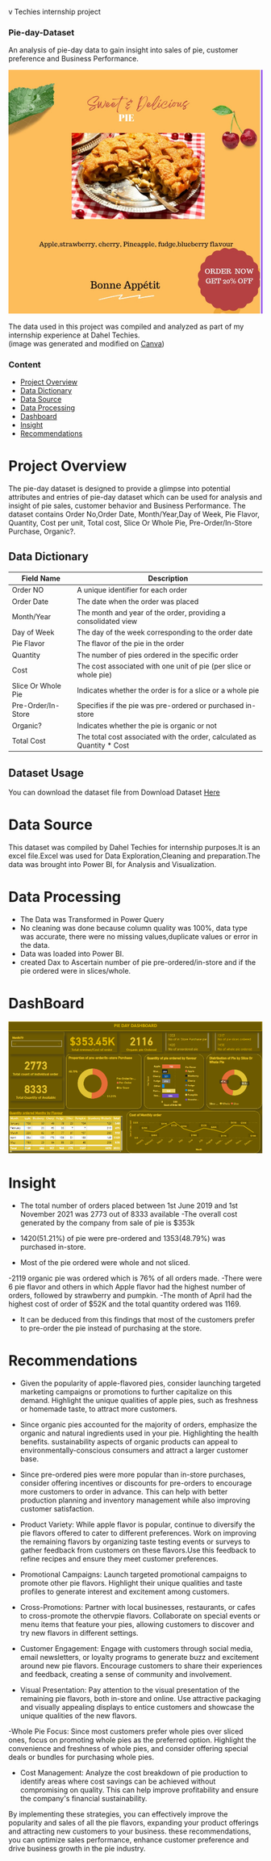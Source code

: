 
v Techies internship project 

### Pie-day-Dataset
An analysis of pie-day data to gain insight into sales of pie, customer preference and Business Performance.

<!-- Banner Text -->
<img src="https://github.com/TolaniAdedunmola/Pie-Day-Dataset/blob/main/pie%20image.jpg">

The data used in this project was compiled and analyzed as part of my internship experience at Dahel Techies.  
(image was generated and modified on [Canva](https://www.canva.com))

### Content

- [Project Overview](#project-overview)
- [Data Dictionary](#data-dictionary)
- [Data Source](#data-source)
- [Data Processing](#data-processing)
- [Dashboard](#dashboard)
- [Insight](#insight)
- [Recommendations](#recommendations)

# Project Overview 

The pie-day dataset is designed to provide a glimpse into potential attributes and entries of pie-day dataset which can be used for analysis and insight of pie sales, customer behavior and Business Performance. 
 The dataset contains Order No,Order Date, Month/Year,Day of Week, Pie Flavor, Quantity, Cost per unit, Total  cost, Slice Or Whole Pie, Pre-Order/In-Store Purchase, Organic?.


## Data Dictionary

| Field Name             | Description                                                                 |
|------------------------|-----------------------------------------------------------------------------|
| Order NO               | A unique identifier for each order                                          |
| Order Date             | The date when the order was placed                                          |
| Month/Year             | The month and year of the order, providing a consolidated view              |
| Day of Week            | The day of the week corresponding to the order date                          |
| Pie Flavor             | The flavor of the pie in the order                                           |
| Quantity               | The number of pies ordered in the specific order                             |
| Cost                   | The cost associated with one unit of pie (per slice or whole pie)           |
| Slice Or Whole Pie     | Indicates whether the order is for a slice or a whole pie                   |
| Pre-Order/In-Store     | Specifies if the pie was pre-ordered or purchased in-store                  |
| Organic?               | Indicates whether the pie is organic or not                                 |
| Total Cost             | The total cost associated with the order, calculated as Quantity * Cost      |



## Dataset Usage
You can download the dataset file from Download Dataset [Here](https://view.officeapps.live.com/op/view.aspx?src=https%3A%2F%2Fraw.githubusercontent.com%2FTolaniAdedunmola%2FPie-Day-Dataset%2Fmain%2FPie%2520Day%2520Dataset.xlsx&wdOrigin=BROWSELINK)




# Data Source 

This dataset was compiled by Dahel Techies for internship purposes.It is an excel file.Excel was used for Data Exploration,Cleaning and preparation.The data was brought into Power BI, for Analysis and Visualization. 




# Data Processing
- The Data was Transformed in Power Query
- No cleaning was done because column quality was 100%, data type was accurate, there were no missing values,duplicate values or error in the data.
- Data was loaded into Power BI.
- created Dax to Ascertain number of pie pre-ordered/in-store and if the pie ordered were in slices/whole.

# DashBoard

<!-- Banner Text -->
<img src="https://github.com/TolaniAdedunmola/Pie-Day-Dataset/blob/main/dashboard%20pie%20day.PNG">




# Insight

- The total number of orders placed between 1st June 2019 and 1st November 2021 was 2773 out of 8333 available 
-The overall cost generated by the company from sale of pie is $353k

- 1420(51.21%) of pie were pre-ordered and 1353(48.79%) was purchased in-store.
- Most of the pie ordered were whole and not sliced.

-2119 organic pie was ordered which is 76% of all orders made.
-There were 6 pie flavor and others in which Apple flavor had the highest number of orders, followed by strawberry  and pumpkin.
-The month of April had the highest cost of order of $52K and the total quantity ordered was 1169.
- It can be deduced from this  findings that most of the customers prefer to pre-order the pie instead of purchasing at the store. 


# Recommendations 

- Given the popularity of apple-flavored pies, consider launching targeted marketing campaigns or promotions to further capitalize on this demand. Highlight the unique qualities of apple pies, such as freshness or homemade taste, to attract more customers.

- Since organic pies accounted for the majority of orders, emphasize the organic and natural ingredients used in your pie. Highlighting the health benefits. sustainability aspects of organic products   can appeal to environmentally-conscious consumers and attract a larger customer base.

- Since pre-ordered pies were more popular than in-store purchases, consider offering incentives or discounts for pre-orders to encourage more customers to order in advance. This can help with better production planning and inventory management while also improving customer satisfaction.

- Product Variety: While apple flavor is popular, continue to diversify the pie flavors offered to cater to different preferences. Work on improving the remaining flavors by organizing taste testing events or surveys to gather feedback from customers on these flavors.Use this feedback to refine recipes and ensure they meet customer preferences.

- Promotional Campaigns: Launch targeted promotional campaigns to promote other pie flavors. Highlight their  unique qualities and taste profiles to generate interest and excitement among customers.

- Cross-Promotions: Partner with local businesses, restaurants, or cafes to cross-promote the othervpie flavors. Collaborate on special events or menu items that feature your pies, allowing customers to discover and try new flavors in different settings.

- Customer Engagement: Engage with customers through social media, email newsletters, or loyalty programs to generate buzz and excitement around new pie flavors. Encourage customers to share their experiences and feedback, creating a sense of community and involvement.

- Visual Presentation: Pay attention to the visual presentation of the remaining 
pie flavors, both in-store and online. Use attractive packaging and visually appealing displays to entice customers and showcase the unique qualities of the new flavors.

-Whole Pie Focus: Since most customers prefer whole pies over sliced ones, focus on promoting whole pies as the preferred option. Highlight the convenience and freshness of whole pies, and consider offering special deals or bundles for purchasing whole pies.

- Cost Management: Analyze the cost breakdown of pie production to identify areas where cost savings can be achieved without compromising on quality. This can help improve profitability and ensure the company's financial sustainability.


By implementing these strategies, you can effectively improve the popularity and sales of all the pie flavors, expanding your product offerings and attracting new customers to your business. these recommendations, you can optimize sales performance, enhance customer preference and drive business growth in the pie industry.









